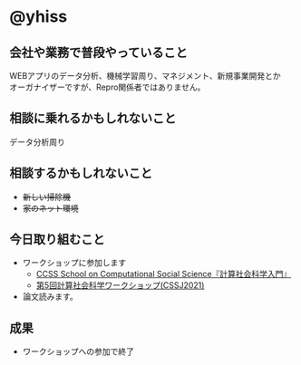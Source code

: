 # @yhiss

## 会社や業務で普段やっていること
WEBアプリのデータ分析、機械学習周り、マネジメント、新規事業開発とか  
オーガナイザーですが、Repro関係者ではありません。  


## 相談に乗れるかもしれないこと
データ分析周り

## 相談するかもしれないこと
- ~~新しい掃除機~~
- ~~家のネット環境~~

## 今日取り組むこと
- ワークショップに参加します
  - [CCSS School on Computational Social Science『計算社会科学入門』](http://ccss.kobe-u.ac.jp/event/seminar_all/2020/202102270900.html)
  - [第5回計算社会科学ワークショップ(CSSJ2021)](https://css-japan.com/2021/01/05/cssj2021/)
- 論文読みます。

## 成果
- ワークショップへの参加で終了

